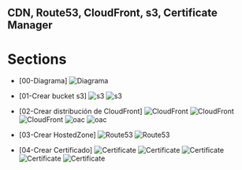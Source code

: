 ## CDN, Route53, CloudFront, s3, Certificate Manager

# Sections
- [00-Diagrama]
![Diagrama](docs/Diagrama.png)

- [01-Crear bucket s3]
![s3](docs/s3-1.png)
![s3](docs/s3-2.png)

- [02-Crear distribución de CloudFront]
![CloudFront](docs/Cloudfront-1.png)
![CloudFront](docs/Cloudfront-2.png)
![CloudFront](docs/Cloudfront-3.png)
![oac](docs/OAC-1.png)
![oac](docs/OAC-2.png)

- [03-Crear HostedZone]
![Route53](docs/Route53-1.png)
![Route53](docs/Route53-2.png)

- [04-Crear Certificado]
![Certificate](docs/Certificate1.png)
![Certificate](docs/Certificate2.png)
![Certificate](docs/Certificate3.png)
![Certificate](docs/Certificate4.png)
![Certificate](docs/Certificate5.png)